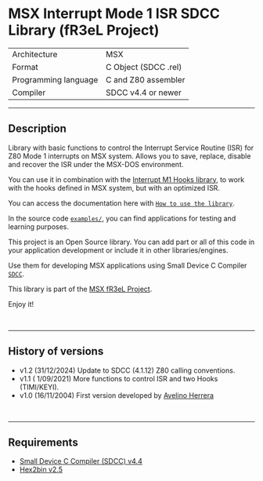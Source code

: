 # MSX Interrupt Mode 1 ISR SDCC Library (fR3eL Project)

<table>
<tr><td>Architecture</td><td>MSX</td></tr>
<tr><td>Format</td><td>C Object (SDCC .rel)</td></tr>
<tr><td>Programming language</td><td>C and Z80 assembler</td></tr>
<tr><td>Compiler</td><td>SDCC v4.4 or newer</td></tr>
</table>

---

## Description

Library with basic functions to control the Interrupt Service Routine (ISR) for Z80 Mode 1 interrupts on MSX system.
Allows you to save, replace, disable and recover the ISR under the MSX-DOS environment.

You can use it in combination with the [Interrupt M1 Hooks library](../Hooks), to work with the hooks defined in MSX system, but with an optimized ISR.

You can access the documentation here with [`How to use the library`](docs/HOWTO.md).

In the source code [`examples/`](examples/), you can find applications for testing and learning purposes.

This project is an Open Source library. 
You can add part or all of this code in your application development or include it in other libraries/engines.

Use them for developing MSX applications using Small Device C Compiler [`SDCC`](http://sdcc.sourceforge.net/).

This library is part of the [MSX fR3eL Project](https://github.com/mvac7/SDCC_MSX_fR3eL).

Enjoy it!

<br/>

---

## History of versions
- v1.2 (31/12/2024) Update to SDCC (4.1.12) Z80 calling conventions.
- v1.1 ( 1/09/2021) More functions to control ISR and two Hooks (TIMI/KEYI).
- v1.0 (16/11/2004) First version developed by [Avelino Herrera](http://msx.avelinoherrera.com/index_es.html#sdccmsxdos)

<br/>

---

## Requirements

- [Small Device C Compiler (SDCC) v4.4](http://sdcc.sourceforge.net/)
- [Hex2bin v2.5](http://hex2bin.sourceforge.net/)